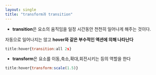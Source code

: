 ```yaml
---
layout: single
title: "transform과 transition"
---
```


- **transition**은 요소의 움직임을 일정 시간동안 천천히 일어나게 해주는 것이다.

자동으로 일어나지는 않고 **hover와 같은 부수적인 액션에 의해 나타난다**

```javascript
title:hover{transition:all 2s}
```

- **transform**은 요소를 이동,축소,확대,회전시키는 등의 역할을 한다

```javascript
title:hover{transform:scale(1.5)}
```

